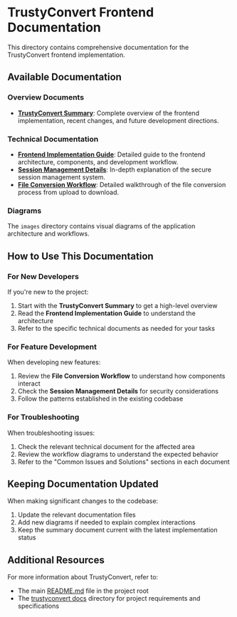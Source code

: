 # TrustyConvert Frontend Documentation

This directory contains comprehensive documentation for the TrustyConvert frontend implementation.

## Available Documentation

### Overview Documents

- **[TrustyConvert Summary](./trustyconvert-summary.md)**: Complete overview of the frontend implementation, recent changes, and future development directions.

### Technical Documentation

- **[Frontend Implementation Guide](./frontend-implementation-guide.md)**: Detailed guide to the frontend architecture, components, and development workflow.
- **[Session Management Details](./session-implementation-details.md)**: In-depth explanation of the secure session management system.
- **[File Conversion Workflow](./file-conversion-workflow.md)**: Detailed walkthrough of the file conversion process from upload to download.

### Diagrams

The `images` directory contains visual diagrams of the application architecture and workflows.

## How to Use This Documentation

### For New Developers

If you're new to the project:

1. Start with the **TrustyConvert Summary** to get a high-level overview
2. Read the **Frontend Implementation Guide** to understand the architecture
3. Refer to the specific technical documents as needed for your tasks

### For Feature Development

When developing new features:

1. Review the **File Conversion Workflow** to understand how components interact
2. Check the **Session Management Details** for security considerations
3. Follow the patterns established in the existing codebase

### For Troubleshooting

When troubleshooting issues:

1. Check the relevant technical document for the affected area
2. Review the workflow diagrams to understand the expected behavior
3. Refer to the "Common Issues and Solutions" sections in each document

## Keeping Documentation Updated

When making significant changes to the codebase:

1. Update the relevant documentation files
2. Add new diagrams if needed to explain complex interactions
3. Keep the summary document current with the latest implementation status

## Additional Resources

For more information about TrustyConvert, refer to:

- The main [README.md](../README.md) file in the project root
- The [trustyconvert docs](../trustyconvert%20docs/) directory for project requirements and specifications 